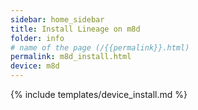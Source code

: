 ```yaml
---
sidebar: home_sidebar
title: Install Lineage on m8d
folder: info
# name of the page (/{{permalink}}.html)
permalink: m8d_install.html
device: m8d
---
```

{% include templates/device_install.md %}
